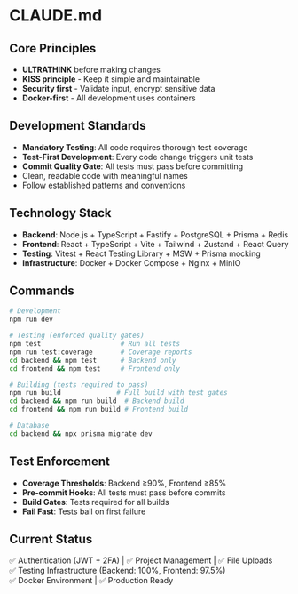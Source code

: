 # CLAUDE.md

## Core Principles
- **ULTRATHINK** before making changes
- **KISS principle** - Keep it simple and maintainable  
- **Security first** - Validate input, encrypt sensitive data
- **Docker-first** - All development uses containers

## Development Standards
- **Mandatory Testing**: All code requires thorough test coverage
- **Test-First Development**: Every code change triggers unit tests
- **Commit Quality Gate**: All tests must pass before committing
- Clean, readable code with meaningful names
- Follow established patterns and conventions

## Technology Stack
- **Backend**: Node.js + TypeScript + Fastify + PostgreSQL + Prisma + Redis
- **Frontend**: React + TypeScript + Vite + Tailwind + Zustand + React Query
- **Testing**: Vitest + React Testing Library + MSW + Prisma mocking
- **Infrastructure**: Docker + Docker Compose + Nginx + MinIO

## Commands
```bash
# Development
npm run dev

# Testing (enforced quality gates)
npm test                    # Run all tests
npm run test:coverage       # Coverage reports
cd backend && npm test      # Backend only
cd frontend && npm test     # Frontend only

# Building (tests required to pass)
npm run build              # Full build with test gates
cd backend && npm run build  # Backend build
cd frontend && npm run build # Frontend build

# Database
cd backend && npx prisma migrate dev
```

## Test Enforcement
- **Coverage Thresholds**: Backend ≥90%, Frontend ≥85%
- **Pre-commit Hooks**: All tests must pass before commits
- **Build Gates**: Tests required for all builds
- **Fail Fast**: Tests bail on first failure

## Current Status
✅ Authentication (JWT + 2FA) | ✅ Project Management | ✅ File Uploads  
✅ Testing Infrastructure (Backend: 100%, Frontend: 97.5%)  
✅ Docker Environment | ✅ Production Ready